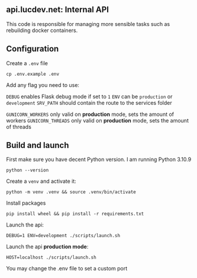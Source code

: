 ## api.lucdev.net: Internal API

This code is responsible for managing more sensible tasks such as rebuilding docker containers.

## Configuration

Create a `.env` file

    cp .env.example .env

Add any flag you need to use:

`DEBUG` enables Flask debug mode if set to `1`
`ENV` can be `production` or `development`
`SRV_PATH` should contain the route to the services folder

`GUNICORN_WORKERS` only valid on **production** mode, sets the amount of workers
`GUNICORN_THREADS` only valid on **production** mode, sets the amount of threads

## Build and launch

First make sure you have decent Python version. I am running Python 3.10.9

    python --version

Create a `venv` and activate it:

    python -m venv .venv && source .venv/bin/activate

Install packages

    pip install wheel && pip install -r requirements.txt

Launch the api:

    DEBUG=1 ENV=development ./scripts/launch.sh

Launch the api **production mode**:

    HOST=localhost ./scripts/launch.sh

You may change the .env file to set a custom port

